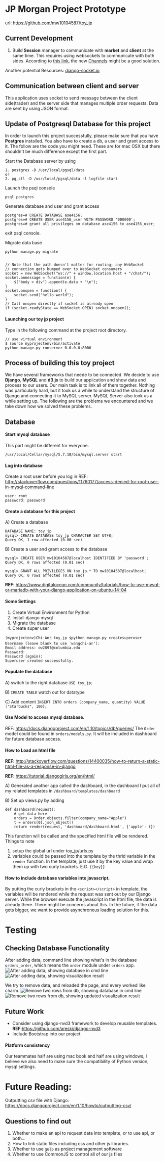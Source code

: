 # JP Morgan Project Prototype
url: https://github.com/mw10104587/toy_jp


## Current Development
1. Build **Session** manager to communicate with **market** and **client** at the same time. This requires using websockets to communicate with both sides. According to [this link](https://blog.heroku.com/in_deep_with_django_channels_the_future_of_real_time_apps_in_django), the new [Channels](https://channels.readthedocs.io/en/stable/) might be a good solution. 

Another potential Resources: [django-socket.io](http://blog.jupo.org/2011/08/13/real-time-web-apps-with-django-and-websockets/) 





## Communication between client and server
This application uses socket to send message between the client side(trader) and the server side that manages multiple order requests. Data are sent by using JSON format.








## Update of Postgresql Database for this project
In order to launch this project successfully, please make sure that you have **Postgres** installed. You also have to create a db, a user and grant access to it.
The follow are the code you might need. These are for mac OSX but there shouldn't be much difference except the first part.


Start the Database server by using
```
1. postgres -D /usr/local/pgsql/data
or
2. pg_ctl -D /usr/local/pgsql/data -l logfile start
```

Launch the psql console
```
psql postgres
```

Generate database and user and grant access
```
postgres=# CREATE DATABASE ase4156;
postgres=# CREATE USER ase4156_user WITH PASSWORD '000000';
postgres=# grant all privileges on database ase4156 to ase4156_user;
```
exit psql console.

Migrate data base 
```
python manage.py migrate
```








```

// Note that the path doesn't matter for routing; any WebSocket
// connection gets bumped over to WebSocket consumers
socket = new WebSocket("ws://" + window.location.host + "/chat/");
socket.onmessage = function(e) {
    $("body > div").append(e.data + "\n");
}
socket.onopen = function() {
    socket.send("hello world");
}
// Call onopen directly if socket is already open
if (socket.readyState == WebSocket.OPEN) socket.onopen();

```


#### Launching our toy jp project

Type in the following command at the project root directory.

```
// use virtual environment 
$ source myprojectenv/bin/activate
python manage.py runserver 0.0.0.0:8000
```


## Process of building this toy project

We have several frameworks that neede to be connected. We decide to use **Django**, **MySQL** and **d3.js** to build our application and show data and process to our users. Our main task is to link all of them together. Nothing was particularly hard, but it took us a while to understand the structure of Django and connecting it to MySQL server. MySQL Server also took us a while setting up. The following are the problems we encountered and we take down how we solved these problems.


## Database
#### Start mysql database
This part might be different for everyone.
```
/usr/local/Cellar/mysql/5.7.10/bin/mysql.server start
```

#### Log into database
Create a root user before you log in
REF: http://stackoverflow.com/questions/11760177/access-denied-for-root-user-in-mysql-command-line
```
user: root
password: password
```

#### Create a database for this project
A) Create a database
```
DATABASE NAME: toy_jp
mysql> CREATE DATABASE toy_jp CHARACTER SET UTF8;
Query OK, 1 row affected (0.00 sec)
```

B) Create a user and grant access to the database
```
mysql> CREATE USER mw10104587@localhost IDENTIFIED BY 'password';
Query OK, 0 rows affected (0.01 sec)

mysql> GRANT ALL PRIVILEGES ON toy_jp.* TO mw10104587@localhost;
Query OK, 0 rows affected (0.01 sec)
```

**REF**: https://www.digitalocean.com/community/tutorials/how-to-use-mysql-or-mariadb-with-your-django-application-on-ubuntu-14-04

#### Some Settings
1. Create Virtual Environment for Python
2. Install django mysql
3. Migrate the database
4. Create super user

```
(myprojectenv)Chi-An🀄️ toy_jp $python manage.py createsuperuser
Username (leave blank to use 'wangchi-an'): 
Email address: cw2897@columbia.edu    
Password: 
Password (again): 
Superuser created successfully.
```

#### Populate the database
A) switch to the right database 
```USE toy_jp;```

B) `CREATE TABLE`
watch out for datatype

C) Add content
`INSERT INTO orders (company_name, quantity) VALUE ("Starbucks", 100);`


#### Use Model to access mysql database.
REF: https://docs.djangoproject.com/en/1.10/topics/db/queries/
The `Order` model could be found in `orders/models.py`. It will be included in dashboard for future database access.

<!-- Second Part About loading html files -->


#### How to Load an html file
**REF**: http://stackoverflow.com/questions/14400035/how-to-return-a-static-html-file-as-a-response-in-django

**REF**: https://tutorial.djangogirls.org/en/html/

A) Generated another app called the dashboard, in the dashboard I put all of my related templates in `/dashboard/templates/dashboard`

B) Set up views.py by adding
```
def dashboard(request):
	# get data here
	orders = Order.objects.filter(company_name="Apple")
	t = orders[0].json_object()
	return render(request, 'dashboard/dashboard.html', {'apple': t})
```

This function will be called and the specified html file will be rendered.
Things to note
1. setup the global url under toy_jp/urls.py
2. variables could be passed into the template by the thrid variable in the `render` function. In the template, just use it by the key value and wrap them up with two curly brackets. 
E.G. `{{key}}`


#### How to include database variables into javascript.
By putting the curly brackets in the `<script></script>` in template, the variables will be rendered while the request was sent out by our Django server. While the browser execute the javascript in the html file, the data is already there. There might be concerns about this. In the future, if the data gets bigger, we want to provide asynchronous loading solution for this.


# Testing
## Checking Database Functionality
After adding data, command line showing what's in the database `orders_order`, which means the `order` module under `orders` app.
![After adding data, showing database in cmd line](screenshots/before-delete-cmd.png) 
![After adding data, showing visualization result](./screenshots/before-delete.png) 

We try to remove data, and reloaded the page, and every worked like charm.
![Remove two rows from db, showing database in cmd line](./screenshots/delete-cmd.png)
![Remove two rows from db, showing updated visualization result](./screenshots/delete.png)




## Future Work
+ Consider using django-nvd3 framework to develop reusable templates.
**REF**:https://github.com/areski/django-nvd3
+ Include Bootstrap into our project


#### Platform consistency
Our teammates half are using mac book and half are using windows, I believe we also need to make sure the compatibility of Python version, mysql settings.



# Future Reading:
Outputting csv file with Django:
https://docs.djangoproject.com/en/1.10/howto/outputting-csv/


## Questions to find out
1. Whether to make an api to request data into template, or to use api, or both...
2. How to link static files including css and other js libraries.
3. Whether to use `gulp` as project management software
4. Whether to use CommonJS to control all of our js files

